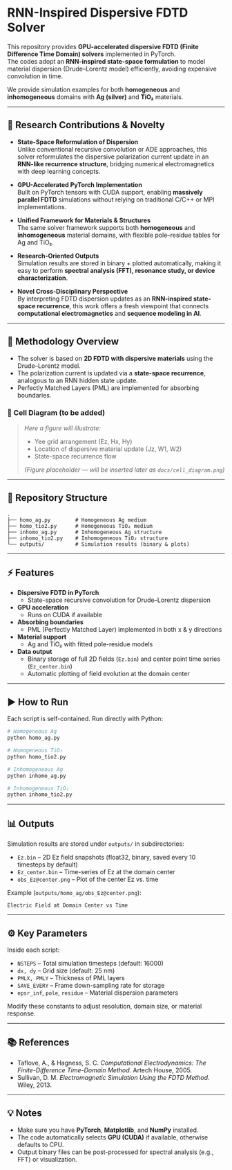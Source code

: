 # RNN-Inspired Dispersive FDTD Solver

This repository provides **GPU-accelerated dispersive FDTD (Finite Difference Time Domain) solvers** implemented in PyTorch.  
The codes adopt an **RNN-inspired state-space formulation** to model material dispersion (Drude–Lorentz model) efficiently, avoiding expensive convolution in time.  

We provide simulation examples for both **homogeneous** and **inhomogeneous** domains with **Ag (silver)** and **TiO₂** materials.

---

## 🚀 Research Contributions & Novelty

- **State-Space Reformulation of Dispersion**  
  Unlike conventional recursive convolution or ADE approaches, this solver reformulates the dispersive polarization current update in an **RNN-like recurrence structure**, bridging numerical electromagnetics with deep learning concepts.  

- **GPU-Accelerated PyTorch Implementation**  
  Built on PyTorch tensors with CUDA support, enabling **massively parallel FDTD** simulations without relying on traditional C/C++ or MPI implementations.  

- **Unified Framework for Materials & Structures**  
  The same solver framework supports both **homogeneous** and **inhomogeneous** material domains, with flexible pole–residue tables for Ag and TiO₂.  

- **Research-Oriented Outputs**  
  Simulation results are stored in binary + plotted automatically, making it easy to perform **spectral analysis (FFT), resonance study, or device characterization**.  

- **Novel Cross-Disciplinary Perspective**  
  By interpreting FDTD dispersion updates as an **RNN-inspired state-space recurrence**, this work offers a fresh viewpoint that connects **computational electromagnetics** and **sequence modeling in AI**.  

---

## 📐 Methodology Overview

- The solver is based on **2D FDTD with dispersive materials** using the Drude–Lorentz model.  
- The polarization current is updated via a **state-space recurrence**, analogous to an RNN hidden state update.  
- Perfectly Matched Layers (PML) are implemented for absorbing boundaries.

### 🔲 Cell Diagram (to be added)

> *Here a figure will illustrate:*  
> - Yee grid arrangement (Ez, Hx, Hy)  
> - Location of dispersive material update (Jz, W1, W2)  
> - State-space recurrence flow  
>   
> *(Figure placeholder — will be inserted later as `docs/cell_diagram.png`)*

---

## 📂 Repository Structure

```
.
├── homo_ag.py        # Homogeneous Ag medium
├── homo_tio2.py      # Homogeneous TiO₂ medium
├── inhomo_ag.py      # Inhomogeneous Ag structure
├── inhomo_tio2.py    # Inhomogeneous TiO₂ structure
└── outputs/          # Simulation results (binary & plots)
```

---

## ⚡ Features
- **Dispersive FDTD in PyTorch**
  - State-space recursive convolution for Drude–Lorentz dispersion
- **GPU acceleration**
  - Runs on CUDA if available
- **Absorbing boundaries**
  - PML (Perfectly Matched Layer) implemented in both x & y directions
- **Material support**
  - Ag and TiO₂ with fitted pole-residue models
- **Data output**
  - Binary storage of full 2D fields (`Ez.bin`) and center point time series (`Ez_center.bin`)
  - Automatic plotting of field evolution at the domain center

---

## ▶️ How to Run

Each script is self-contained. Run directly with Python:

```bash
# Homogeneous Ag
python homo_ag.py

# Homogeneous TiO₂
python homo_tio2.py

# Inhomogeneous Ag
python inhomo_ag.py

# Inhomogeneous TiO₂
python inhomo_tio2.py
```

---

## 📊 Outputs

Simulation results are stored under `outputs/` in subdirectories:

- `Ez.bin` – 2D Ez field snapshots (float32, binary, saved every 10 timesteps by default)
- `Ez_center.bin` – Time-series of Ez at the domain center
- `obs_Ez@center.png` – Plot of the center Ez vs. time

Example (`outputs/homo_ag/obs_Ez@center.png`):

```
Electric Field at Domain Center vs Time
```

---

## ⚙️ Key Parameters

Inside each script:

- `NSTEPS` – Total simulation timesteps (default: 16000)
- `dx, dy` – Grid size (default: 25 nm)
- `PMLX, PMLY` – Thickness of PML layers
- `SAVE_EVERY` – Frame down-sampling rate for storage
- `epsr_inf`, `pole`, `residue` – Material dispersion parameters

Modify these constants to adjust resolution, domain size, or material response.

---

## 📚 References
- Taflove, A., & Hagness, S. C. *Computational Electrodynamics: The Finite-Difference Time-Domain Method*. Artech House, 2005.  
- Sullivan, D. M. *Electromagnetic Simulation Using the FDTD Method*. Wiley, 2013.  

---

## 💡 Notes
- Make sure you have **PyTorch**, **Matplotlib**, and **NumPy** installed.  
- The code automatically selects **GPU (CUDA)** if available, otherwise defaults to CPU.  
- Output binary files can be post-processed for spectral analysis (e.g., FFT) or visualization.  
